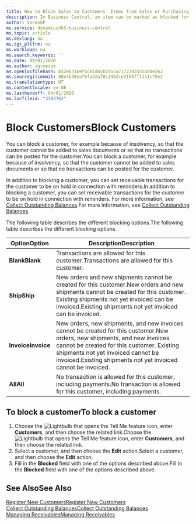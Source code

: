 ```yaml
---
title: How to Block Sales to Customers  Items from Sales or Purchasing
description: In Business Central, an item can be marked as blocked for sales, blocked for purchase, or blocked for all purposes.
author: SorenGP
ms.service: dynamics365-business-central
ms.topic: article
ms.devlang: na
ms.tgt_pltfrm: na
ms.workload: na
ms.search.keywords: ''
ms.date: 04/01/2020
ms.author: sgroespe
ms.openlocfilehash: 832963169f4c81d65b105ca71722435554d8e262
ms.sourcegitcommit: 88e4b30eaf6fa32af0c1452ce2f85ff1111c75e2
ms.translationtype: HT
ms.contentlocale: en-GB
ms.lasthandoff: 04/01/2020
ms.locfileid: "3193762"
---
```

# <a name="block-customers"></a><span data-ttu-id="0ef6a-103">Block Customers</span><span class="sxs-lookup"><span data-stu-id="0ef6a-103">Block Customers</span></span>
<span data-ttu-id="0ef6a-104">You can block a customer, for example because of insolvency, so that the customer cannot be added to sales documents or so that no transactions can be posted for the customer.</span><span class="sxs-lookup"><span data-stu-id="0ef6a-104">You can block a customer, for example because of insolvency, so that the customer cannot be added to sales documents or so that no transactions can be posted for the customer.</span></span>

<span data-ttu-id="0ef6a-105">In addition to blocking a customer, you can set receivable transactions for the customer to be on hold in connection with reminders.</span><span class="sxs-lookup"><span data-stu-id="0ef6a-105">In addition to blocking a customer, you can set receivable transactions for the customer to be on hold in connection with reminders.</span></span> <span data-ttu-id="0ef6a-106">For more information, see [Collect Outstanding Balances](receivables-collect-outstanding-balances.md).</span><span class="sxs-lookup"><span data-stu-id="0ef6a-106">For more information, see [Collect Outstanding Balances](receivables-collect-outstanding-balances.md).</span></span>   

<span data-ttu-id="0ef6a-107">The following table describes the different blocking options.</span><span class="sxs-lookup"><span data-stu-id="0ef6a-107">The following table describes the different blocking options.</span></span>  

|<span data-ttu-id="0ef6a-108">Option</span><span class="sxs-lookup"><span data-stu-id="0ef6a-108">Option</span></span>|<span data-ttu-id="0ef6a-109">Description</span><span class="sxs-lookup"><span data-stu-id="0ef6a-109">Description</span></span>|  
|--------------------|------------|  
|<span data-ttu-id="0ef6a-110">**Blank**</span><span class="sxs-lookup"><span data-stu-id="0ef6a-110">**Blank**</span></span>|<span data-ttu-id="0ef6a-111">Transactions are allowed for this customer.</span><span class="sxs-lookup"><span data-stu-id="0ef6a-111">Transactions are allowed for this customer.</span></span>|
|<span data-ttu-id="0ef6a-112">**Ship**</span><span class="sxs-lookup"><span data-stu-id="0ef6a-112">**Ship**</span></span>|<span data-ttu-id="0ef6a-113">New orders and new shipments cannot be created for this customer.</span><span class="sxs-lookup"><span data-stu-id="0ef6a-113">New orders and new shipments cannot be created for this customer.</span></span> <span data-ttu-id="0ef6a-114">Existing shipments not yet invoiced can be invoiced.</span><span class="sxs-lookup"><span data-stu-id="0ef6a-114">Existing shipments not yet invoiced can be invoiced.</span></span>|  
|<span data-ttu-id="0ef6a-115">**Invoice**</span><span class="sxs-lookup"><span data-stu-id="0ef6a-115">**Invoice**</span></span>|<span data-ttu-id="0ef6a-116">New orders, new shipments, and new invoices cannot be created for this customer.</span><span class="sxs-lookup"><span data-stu-id="0ef6a-116">New orders, new shipments, and new invoices cannot be created for this customer.</span></span> <span data-ttu-id="0ef6a-117">Existing shipments not yet invoiced cannot be invoiced.</span><span class="sxs-lookup"><span data-stu-id="0ef6a-117">Existing shipments not yet invoiced cannot be invoiced.</span></span>|  
|<span data-ttu-id="0ef6a-118">**All**</span><span class="sxs-lookup"><span data-stu-id="0ef6a-118">**All**</span></span>|<span data-ttu-id="0ef6a-119">No transaction is allowed for this customer, including payments.</span><span class="sxs-lookup"><span data-stu-id="0ef6a-119">No transaction is allowed for this customer, including payments.</span></span>|  

## <a name="to-block-a-customer"></a><span data-ttu-id="0ef6a-120">To block a customer</span><span class="sxs-lookup"><span data-stu-id="0ef6a-120">To block a customer</span></span>  
1. <span data-ttu-id="0ef6a-121">Choose the ![Lightbulb that opens the Tell Me feature](media/ui-search/search_small.png "Tell me what you want to do") icon, enter **Customers**, and then choose the related link.</span><span class="sxs-lookup"><span data-stu-id="0ef6a-121">Choose the ![Lightbulb that opens the Tell Me feature](media/ui-search/search_small.png "Tell me what you want to do") icon, enter **Customers**, and then choose the related link.</span></span>
2. <span data-ttu-id="0ef6a-122">Select a customer, and then choose the **Edit** action.</span><span class="sxs-lookup"><span data-stu-id="0ef6a-122">Select a customer, and then choose the **Edit** action.</span></span>
3. <span data-ttu-id="0ef6a-123">Fill in the **Blocked** field with one of the options described above.</span><span class="sxs-lookup"><span data-stu-id="0ef6a-123">Fill in the **Blocked** field with one of the options described above.</span></span>

## <a name="see-also"></a><span data-ttu-id="0ef6a-124">See Also</span><span class="sxs-lookup"><span data-stu-id="0ef6a-124">See Also</span></span>  
[<span data-ttu-id="0ef6a-125">Register New Customers</span><span class="sxs-lookup"><span data-stu-id="0ef6a-125">Register New Customers</span></span>](sales-how-register-new-customers.md)  
[<span data-ttu-id="0ef6a-126">Collect Outstanding Balances</span><span class="sxs-lookup"><span data-stu-id="0ef6a-126">Collect Outstanding Balances</span></span>](receivables-collect-outstanding-balances.md)  
[<span data-ttu-id="0ef6a-127">Managing Receivables</span><span class="sxs-lookup"><span data-stu-id="0ef6a-127">Managing Receivables</span></span>](receivables-manage-receivables.md)  
